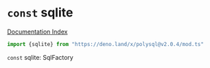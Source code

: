 # `const` sqlite

[Documentation Index](../README.md)

```ts
import {sqlite} from "https://deno.land/x/polysql@v2.0.4/mod.ts"
```

`const` sqlite: SqlFactory


